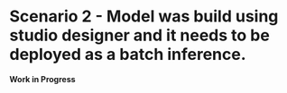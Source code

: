 # Scenario 2 - Model was build using studio designer and it needs to be deployed as a batch inference.

**Work in Progress**
